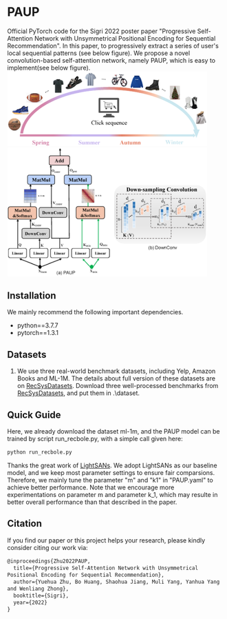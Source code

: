 # PAUP
Official PyTorch code for the Sigri 2022 poster paper "Progressive Self-Attention Network with Unsymmetrical Positional Encoding for Sequential Recommendation". In this paper, to progressively extract a series of user's local sequential patterns (see below figure). We propose a novel convolution-based self-attention network, namely PAUP, which is easy to implement(see below figure).
<img src="https://github.com/YuehuaZhu/PAUP/blob/main/pic/illustration.png" width="465" alt="illustration"/><img src="https://github.com/YuehuaZhu/PAUP/blob/main/pic/framework.png" width="465" alt="pipline"/>




## Installation
We mainly recommend the following important dependencies.
- python==3.7.7
- pytorch==1.3.1


## Datasets
1. We use three real-world benchmark datasets, including Yelp, Amazon Books and ML-1M. The details about full version of these datasets are on [RecSysDatasets](https://github.com/RUCAIBox/RecSysDatasets). Download three well-processed benchmarks from [RecSysDatasets](https://github.com/RUCAIBox/RecSysDatasets), and put them in .\dataset.

## Quick Guide
Here, we already download the dataset ml-1m, and the PAUP model can be trained by script run_recbole.py, with a simple call given here:
```bash
python run_recbole.py 
```
Thanks the great work of  [LightSANs](https://github.com/RUCAIBox/LightSANs). We adopt LightSANs as our baseline model, and we keep most parameter settings to ensure fair comparsions. Therefore, we mainly tune the parameter "m" and "k1" in "PAUP.yaml" to achieve better performance. Note that we encourage more experimentations on parameter m and parameter k_1, which may resulte in better overall performance than that described in the paper.

## Citation

If you find our paper or this project helps your research, please kindly consider citing our work via:
```
@inproceedings{Zhu2022PAUP,
  title={Progressive Self-Attention Network with Unsymmetrical Positional Encoding for Sequential Recommendation},
  author={Yuehua Zhu, Bo Huang, Shaohua Jiang, Muli Yang, Yanhua Yang and Wenliang Zhong},
  booktitle={Sigri},
  year={2022}
}
```

 

